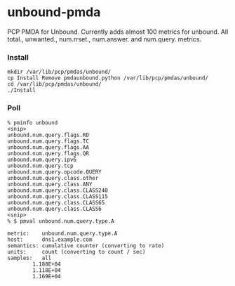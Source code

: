 unbound-pmda
============

PCP PMDA for Unbound. Currently adds almost 100 metrics for unbound. All
total., unwanted., num.rrset., num.answer. and num.query. metrics.


### Install
	mkdir /var/lib/pcp/pmdas/unbound/
	cp Install Remove pmdaunbound.python /var/lib/pcp/pmdas/unbound/
	cd /var/lib/pcp/pmdas/unbound/
	./Install

### Poll

	% pminfo unbound
	<snip>
	unbound.num.query.flags.RD
	unbound.num.query.flags.TC
	unbound.num.query.flags.AA
	unbound.num.query.flags.QR
	unbound.num.query.ipv6
	unbound.num.query.tcp
	unbound.num.query.opcode.QUERY
	unbound.num.query.class.other
	unbound.num.query.class.ANY
	unbound.num.query.class.CLASS240
	unbound.num.query.class.CLASS115
	unbound.num.query.class.CLASS65
	unbound.num.query.class.CLASS6
	<snip>
	% $ pmval unbound.num.query.type.A

	metric:    unbound.num.query.type.A
	host:      dns1.example.com
	semantics: cumulative counter (converting to rate)
	units:     count (converting to count / sec)
	samples:   all
            1.188E+04
            1.118E+04
            1.169E+04

